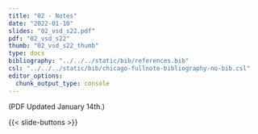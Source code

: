 ```yaml
---
title: "02 - Notes"
date: "2022-01-10"  
slides: "02_vsd_s22.pdf"  
pdf: "02_vsd_s22"
thumb: "02_vsd_s22_thumb"
type: docs
bibliography: "../../../static/bib/references.bib"
csl: "../../../static/bib/chicago-fullnote-bibliography-no-bib.csl"
editor_options: 
  chunk_output_type: console
---
```


(PDF Updated January 14th.)

{{< slide-buttons >}}
